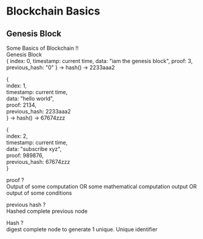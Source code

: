 # Blockchain Basics
## Genesis Block
Some Basics of Blockchain !!  
Genesis Block  
{
    index: 0,
    timestamp: current time,
    data: "iam the genesis block",
    proof: 3,
    previous_hash: "0"
} -> hash() -> 2233aaa2
  
{  
    index: 1,  
    timestamp: current time,  
    data: "hello world",  
    proof: 2134,  
    previous_hash: 2233aaa2  
} -> hash() -> 67674zzz  
  
{  
    index: 2,  
    timestamp: current time,  
    data: "subscribe xyz",  
    proof: 989876,  
    previous_hash: 67674zzz  
}  
  
proof ?  
Output of some computation OR some mathematical computation output OR output of some conditions  
  
previous hash ?  
Hashed complete previous node   
  
Hash ?  
digest complete node to generate 1 unique. Unique identifier  
